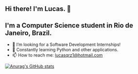 ## Hi there! I'm Lucas. 👋
## I'm a Computer Science student in Rio de Janeiro, Brazil.

<!--
**Lucasqrz1/Lucasqrz1** is a ✨ _special_ ✨ repository because its `README.md` (this file) appears on your GitHub profile.-->

- 🔭 I’m looking for a Software Development Internships!
- 🌱 Constantly learning Python and other applications.
- 📫 How to reach me: lucasqrz1@hotmail.com

[![Anurag's GitHub stats](https://github-readme-stats.vercel.app/api?username=Lucasqrz1)](https://github.com/anuraghazra/github-readme-stats)
